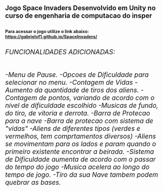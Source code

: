 <h2>Jogo Space Invaders Desenvolvido em Unity no curso de engenharia de computacao do insper<h2>

**<h4>Para acessar o jogo utilize o link abaixo: https://gabrielvf1.github.io/SpaceInvaders/<h4>** 

*<h6>FUNCIONALIDADES ADICIONADAS:<h6>*
-Menu de Pause.
-Opcoes de Dificuldade para selecionar no menu.
-Contagem de Vidas
-Aumento da quantidade de tiros dos aliens.
-Contagem de pontos, variando de acordo com o nivel de dificuldade escolhido
-Musicas de fundo, do tiro, de vitoria e derrota.
-Barra de Protecao para a nave
-Barra de protecao com sistema de "vidas"
-Aliens de diferentes tipos (verdes e vermelhos, tem comprtamentos diversos)
-Aliens se movimentam para os lados e param quando o primeiro existente encontrar a beirada.
-Sistema de Dificuldade aumenta de acordo com o passar do tempo do jogo
-Musica acelera ao longo do tempo de jogo.
-Tiro da sua Nave tambem podem quebrar as bases.
-
